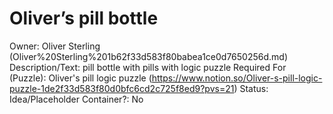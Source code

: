 # Oliver’s pill bottle

Owner: Oliver Sterling (Oliver%20Sterling%201b62f33d583f80babea1ce0d7650256d.md)
Description/Text: pill bottle with pills with logic puzzle
Required For (Puzzle): Oliver's pill logic puzzle (https://www.notion.so/Oliver-s-pill-logic-puzzle-1de2f33d583f80d0bfc6cd2c725f8ed9?pvs=21)
Status: Idea/Placeholder
Container?: No
